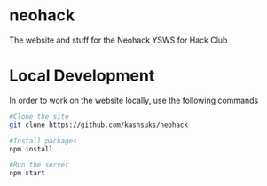 # neohack
The website and stuff for the Neohack YSWS for Hack Club

# Local Development

In order to work on the website locally, use the following commands

```bash
#Clone the site
git clone https://github.com/kashsuks/neohack

#Install packages
npm install

#Run the server
npm start
```